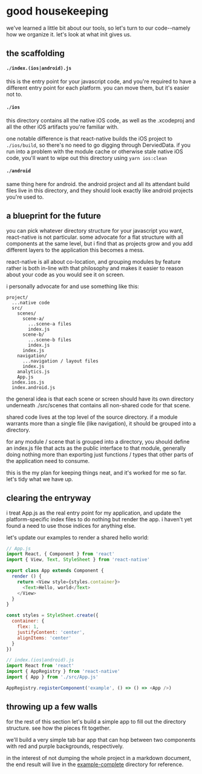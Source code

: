 # good housekeeping

we've learned a little bit about our tools, so let's turn to our code--namely how we organize it. let's look at what init gives us.

## the scaffolding

#### `./index.(ios|android).js`

this is the entry point for your javascript code, and you're required to have a different entry point for each platform. you can move them, but it's easier not to.

#### `./ios`

this directory contains all the native iOS code, as well as the .xcodeproj and all the other iOS artifacts you're familiar with.

one notable difference is that react-native builds the iOS project to `./ios/build`, so there's no need to go digging through DerviedData. if you run into a problem with the module cache or otherwise stale native iOS code, you'll want to wipe out this directory using `yarn ios:clean`


#### `./android`

same thing here for android. the android project and all its attendant build files live in this directory, and they should look exactly like android projects you're used to.

## a blueprint for the future

you can pick whatever directory structure for your javascript you want, react-native is not particular. some advocate for a flat structure with all components at the same level, but i find that as projects grow and you add different layers to the application this becomes a mess.

react-native is all about co-location, and grouping modules by feature rather is both in-line with that philosophy and makes it easier to reason about your code as you would see it on screen.

i personally advocate for and use something like this:

```
project/
  ...native code
  src/
    scenes/
      scene-a/
        ...scene-a files
        index.js
      scene-b/
        ...scene-b files
        index.js
      index.js
    navigation/
      ...navigation / layout files
      index.js
    analytics.js
    App.js
  index.ios.js
  index.android.js
```

the general idea is that each scene or screen should have its own directory underneath ./src/scenes that contains all non-shared code for that scene.

shared code lives at the top level of the source directory. if a module warrants more than a single file (like navigation), it should be grouped into a directory.

for any module / scene that is grouped into a directory, you should define an index.js file that acts as the public interface to that module, generally doing nothing more than exporting just functions / types that other parts of the application need to consume.

this is the my plan for keeping things neat, and it's worked for me so far. let's tidy what we have up.

## clearing the entryway

i treat App.js as the real entry point for my application, and update the platform-specific index files to do nothing but render the app. i haven't yet found a need to use those indices for anything else.

let's update our examples to render a shared hello world:

```js
// App.js
import React, { Component } from 'react'
import { View, Text, StyleSheet } from 'react-native'

export class App extends Component {
  render () {
    return <View style={styles.container}>
      <Text>Hello, world</Text>
    </View>
  }
}

const styles = StyleSheet.create({
  container: {
    flex: 1,
    justifyContent: 'center',
    alignItems: 'center'
  }
})
```

```js
// index.(ios|android).js
import React from 'react'
import { AppRegistry } from 'react-native'
import { App } from './src/App.js'

AppRegistry.registerComponent('example', () => () => <App />)
```

## throwing up a few walls

for the rest of this section let's build a simple app to fill out the directory structure. see how the pieces fit together.

we'll build a very simple tab bar app that can hop between two components with red and purple backgrounds, respectively.

in the interest of not dumping the whole project in a markdown document, the end result will live in the [example-complete](../example-complete) directory for reference.
